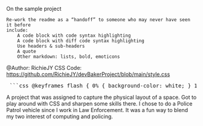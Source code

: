 On the sample project

    Re-work the readme as a “handoff” to someone who may never have seen it before
    include:
        A code block with code syntax highlighting 
        A code block with diff code syntax highlighting 
        Use headers & sub-headers 
        A quote 
        Other markdown: lists, bold, emoticons

@Author: RichieJY
CSS Code: https://github.com/RichieJY/devBakerProject/blob/main/style.css
<pre> ```css @keyframes flash { 0% { background-color: white; } 100% { background-color: blue; } } #vehicleFrame { position: absolute; width: 90vw; max-width: 450px; height: 80vh; max-height: 600px; background-color: white; border: 5px solid blue; display: flex; justify-content: center; align-items: center; box-shadow: 0 0 100px rgba(0, 0, 255, 1); top: 50%; left: 50%; transform: translate(-50%, -50%); } ``` </pre>
<detail>
<Summary>
  A project that was assigned to capture the physical layout of a space. Got to play around with <bold>CSS</bold> and sharpen some skills there. I chose 
  to do a Police Patrol vehicle since I work in Law Enforcement. It was a fun way to blend my two interest of computing and policing. 
</Summary>
</detail>
